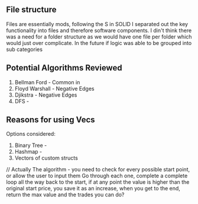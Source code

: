 ## File structure

Files are essentially mods, following the S in SOLID I separated out the key functionality into files and therefore software components. I din't think there was a need for a folder structure as we would have one file per folder which would just over complicate. In the future if logic was able to be grouped into sub categories

## Potential Algorithms Reviewed

1. Bellman Ford - Common in
2. Floyd Warshall - Negative Edges
3. Djikstra - Negative Edges
4. DFS -

## Reasons for using Vecs

Options considered:

1. Binary Tree -
2. Hashmap -
3. Vectors of custom structs

// Actually
The algorithm - you need to check for every possible start point, or allow the user to input them
Go through each one, complete a complete loop all the way back to the start, if at any point the value is higher than the original start price, you save it as an increase, when you get to the end, return the max value and the trades you can do?
